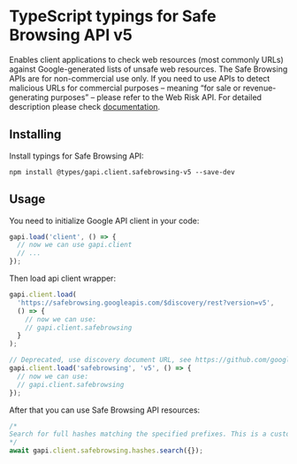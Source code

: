 # TypeScript typings for Safe Browsing API v5

Enables client applications to check web resources (most commonly URLs) against Google-generated lists of unsafe web resources. The Safe Browsing APIs are for non-commercial use only. If you need to use APIs to detect malicious URLs for commercial purposes – meaning “for sale or revenue-generating purposes” – please refer to the Web Risk API.
For detailed description please check [documentation](https://developers.google.com/safe-browsing/).

## Installing

Install typings for Safe Browsing API:

```
npm install @types/gapi.client.safebrowsing-v5 --save-dev
```

## Usage

You need to initialize Google API client in your code:

```typescript
gapi.load('client', () => {
  // now we can use gapi.client
  // ...
});
```

Then load api client wrapper:

```typescript
gapi.client.load(
  'https://safebrowsing.googleapis.com/$discovery/rest?version=v5',
  () => {
    // now we can use:
    // gapi.client.safebrowsing
  }
);
```

```typescript
// Deprecated, use discovery document URL, see https://github.com/google/google-api-javascript-client/blob/master/docs/reference.md#----gapiclientloadname----version----callback--
gapi.client.load('safebrowsing', 'v5', () => {
  // now we can use:
  // gapi.client.safebrowsing
});
```

After that you can use Safe Browsing API resources: <!-- TODO: make this work for multiple namespaces -->

```typescript
/*
Search for full hashes matching the specified prefixes. This is a custom method as defined by https://google.aip.dev/136 (the custom method refers to this method having a custom name within Google's general API development nomenclature; it does not refer to using a custom HTTP method).
*/
await gapi.client.safebrowsing.hashes.search({});
```
